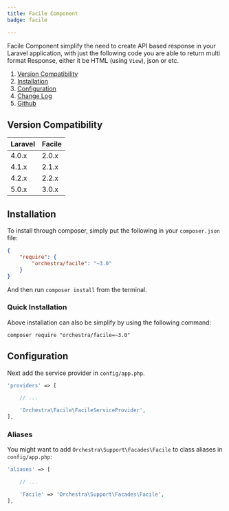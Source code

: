 ```yaml
---
title: Facile Component
badge: facile

---
```


Facile Component simplify the need to create API based response in your Laravel application, with just the following code you are able to return multi format Response, either it be HTML (using `View`), json or etc.

1. [Version Compatibility](#compatibility)
2. [Installation](#installation)
3. [Configuration](#configuration)
4. [Change Log]({doc-url}/components/facile/changes#v2-2)
5. [Github](https://github.com/orchestral/facile)

<a name="compatibility"></a>
## Version Compatibility

Laravel    | Facile
:----------|:----------
 4.0.x     | 2.0.x
 4.1.x     | 2.1.x
 4.2.x     | 2.2.x
 5.0.x     | 3.0.x

<a name="installation"></a>
## Installation

To install through composer, simply put the following in your `composer.json` file:

```json
{
	"require": {
		"orchestra/facile": "~3.0"
	}
}
```

And then run `composer install` from the terminal.

<a name="quick-installation"></a>
### Quick Installation

Above installation can also be simplify by using the following command:

	composer require "orchestra/facile=~3.0"

<a name="configuration"></a>
## Configuration

Next add the service provider in `config/app.php`.

```php
'providers' => [

	// ...

	'Orchestra\Facile\FacileServiceProvider',
],
```

### Aliases

You might want to add `Orchestra\Support\Facades\Facile` to class aliases in `config/app.php`:

```php
'aliases' => [

	// ...

	'Facile' => 'Orchestra\Support\Facades\Facile',
],
```
